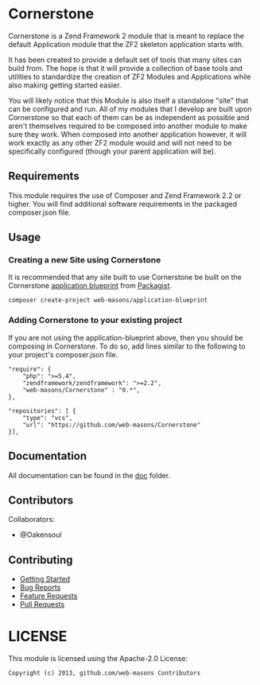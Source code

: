 # Cornerstone
Cornerstone is a Zend Framework 2 module that is meant to replace the
default Application module that the ZF2 skeleton application starts with.

It has been created to provide a default set of tools that many sites
can build from. The hope is that it will provide a collection of base
tools and utilities to standardize the creation of ZF2 Modules and
Applications while also making getting started easier.

You will likely notice that this Module is also itself a standalone
"site" that can be configured and run. All of my modules that I develop
are built upon Cornerstone so that each of them can be as independent
as possible and aren't themselves required to be composed into another
module to make sure they work. When composed into another application
however, it will work exactly as any other ZF2 module would and will
not need to be specifically configured (though your parent application
will be).

## Requirements
This module requires the use of Composer and Zend Framework 2.2 or
higher. You will find additional software requirements in the
packaged composer.json file.

## Usage

### Creating a new Site using Cornerstone
It is recommended that any site built to use Cornerstone be built on
the Cornerstone [application blueprint](https://github.com/web-masons/application-blueprint)
from [Packagist](https://packagist.org/packages/web-masons/application-blueprint).

```
composer create-project web-masons/application-blueprint
```

### Adding Cornerstone to your existing project
If you are not using the application-blueprint above, then you should be
composing in Cornerstone. To do so, add lines similar to the following
to your project's composer.json file.

```
"require": {
    "php": ">=5.4",
    "zendframework/zendframework": ">=2.2",
    "web-masons/Cornerstone" : "0.*",
},

"repositories": [ {
    "type": "vcs",
    "url": "https://github.com/web-masons/Cornerstone"
}],

```
## Documentation
All documentation can be found in the [doc](doc) folder.

## Contributors

Collaborators:
* @Oakensoul


## Contributing

* [Getting Started](doc/CONTRIBUTING.md)
* [Bug Reports](doc/CONTRIBUTING.md#bug-reports)
* [Feature Requests](doc/CONTRIBUTING.md#feature-requests)
* [Pull Requests](doc/CONTRIBUTING.md#pull-requests)

# LICENSE
This module is licensed using the Apache-2.0 License:

```
Copyright (c) 2013, github.com/web-masons Contributors
```
